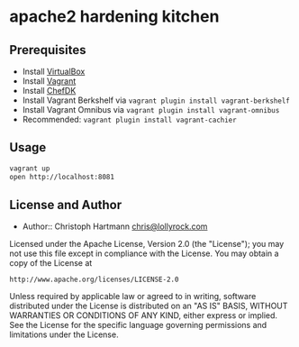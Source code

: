 # apache2 hardening kitchen

## Prerequisites

 - Install [VirtualBox](https://www.virtualbox.org/wiki/Downloads)
 - Install [Vagrant](https://www.vagrantup.com/downloads.html)
 - Install [ChefDK](https://downloads.getchef.com/chef-dk)
 - Install Vagrant Berkshelf via `vagrant plugin install vagrant-berkshelf`
 - Install Vagrant Omnibus via `vagrant plugin install vagrant-omnibus`
 - Recommended: `vagrant plugin install vagrant-cachier`

## Usage

```bash
vagrant up
open http://localhost:8081
```

## License and Author

* Author:: Christoph Hartmann <chris@lollyrock.com>

Licensed under the Apache License, Version 2.0 (the "License");
you may not use this file except in compliance with the License.
You may obtain a copy of the License at

    http://www.apache.org/licenses/LICENSE-2.0

Unless required by applicable law or agreed to in writing, software
distributed under the License is distributed on an "AS IS" BASIS,
WITHOUT WARRANTIES OR CONDITIONS OF ANY KIND, either express or implied.
See the License for the specific language governing permissions and
limitations under the License.
